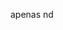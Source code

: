 apenas nd

<!---
TouKitu/TouKitu is a ✨ special ✨ repository because its `README.md` (this file) appears on your GitHub profile.
You can click the Preview link to take a look at your changes.
--->
